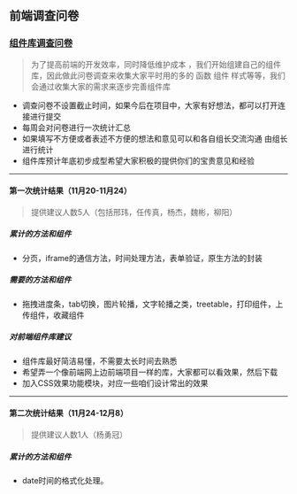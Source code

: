 ## 前端调查问卷

### [组件库调查问卷](https://wj.qq.com/s/1699161/b994)

  > 为了提高前端的开发效率，同时降低维护成本 ，我们开始组建自己的组件库，因此做此问卷调查来收集大家平时用的多的 函数 组件 样式等等，我们会通过收集大家的需求来逐步完善组件库

 + 调查问卷不设置截止时间，如果今后在项目中，大家有好想法，都可以打开连接进行提交
 + 每周会对问卷进行一次统计汇总 
 + 如果填写不方便或者表述不方便的想法和意见可以和各自组长交流沟通 由组长进行统计
 + 组件库预计年底初步成型希望大家积极的提供你们的宝贵意见和经验
 
 <hr/>
 
 
 #### 第一次统计结果（11月20-11月24）
 > 提供建议人数5人（包括邢玮，任传真，杨杰，魏彬，柳阳）
 ##### 累计的方法和组件
 + 分页，iframe的通信方法，时间处理方法，表单验证，原生方法的封装
 ##### 需要的方法和组件
 + 拖拽进度条，tab切换，图片轮播，文字轮播之类，treetable，打印组件，上传组件，收藏组件
 ##### 对前端组件库建议
 + 组件库最好简洁易懂，不需要太长时间去熟悉
 + 希望弄一个像前端网上边前端项目一样的库，大家都可以看效果，然后下载
 + 加入CSS效果功能模块，对应一些咱们设计常出的效果
 
  <hr/>
  
 #### 第二次统计结果（11月24-12月8）
 > 提供建议人数1人（杨勇冠）
 ##### 累计的方法和组件
 + date时间的格式化处理。

